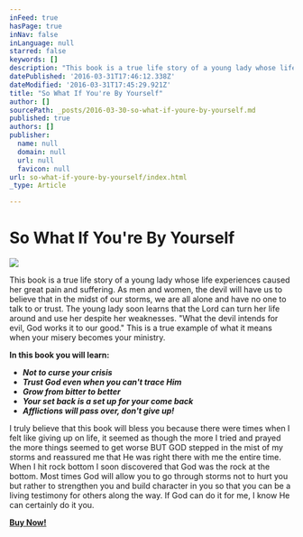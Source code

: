 ```yaml
---
inFeed: true
hasPage: true
inNav: false
inLanguage: null
starred: false
keywords: []
description: "This book is a true life story of a young lady whose life experiences caused her great pain and suffering. As men and women, the devil will have us to believe that in the midst of our storms, we are all alone and have no one to talk to or trust. The young lady soon learns that the Lord can turn her life around and use her despite her weaknesses. \"What the devil intends for evil, God works it to our good.\" This is a true example of what it means when your misery becomes your ministry.\_"
datePublished: '2016-03-31T17:46:12.338Z'
dateModified: '2016-03-31T17:45:29.921Z'
title: "So What If You're By Yourself"
author: []
sourcePath: _posts/2016-03-30-so-what-if-youre-by-yourself.md
published: true
authors: []
publisher:
  name: null
  domain: null
  url: null
  favicon: null
url: so-what-if-youre-by-yourself/index.html
_type: Article

---
```

# So What If You're By Yourself
![](https://the-grid-user-content.s3-us-west-2.amazonaws.com/9e160ddb-64a1-4686-8e43-86182d89123d.jpg)

This book is a true life story of a young lady whose life experiences caused her great pain and suffering. As men and women, the devil will have us to believe that in the midst of our storms, we are all alone and have no one to talk to or trust. The young lady soon learns that the Lord can turn her life around and use her despite her weaknesses. "What the devil intends for evil, God works it to our good." This is a true example of what it means when your misery becomes your ministry. 

**In this book you will learn:**

* _**Not to curse your crisis**_
* _**Trust God even when you can't trace Him**_
* _**Grow from bitter to better**_
* _**Your set back is a set up for your come back**_
* _**Afflictions will pass over, don't give up!**_

I truly believe that this book will bless you because there were times when I felt like giving up on life, it seemed as though the more I tried and prayed the more things seemed to get worse BUT GOD stepped in the mist of my storms and reassured me that He was right there with me the entire time. When I hit rock bottom I soon discovered that God was the rock at the bottom. Most times God will allow you to go through storms not to hurt you but rather to strengthen you and build character in you so that you can be a living testimony for others along the way. If God can do it for me, I know He can certainly do it you. 

**[Buy Now!][0]**



[0]: https://www.paypal.com/cgi-bin/webscr?cmd=_s-xclick&hosted_button_id=436B3XZHQMQHL